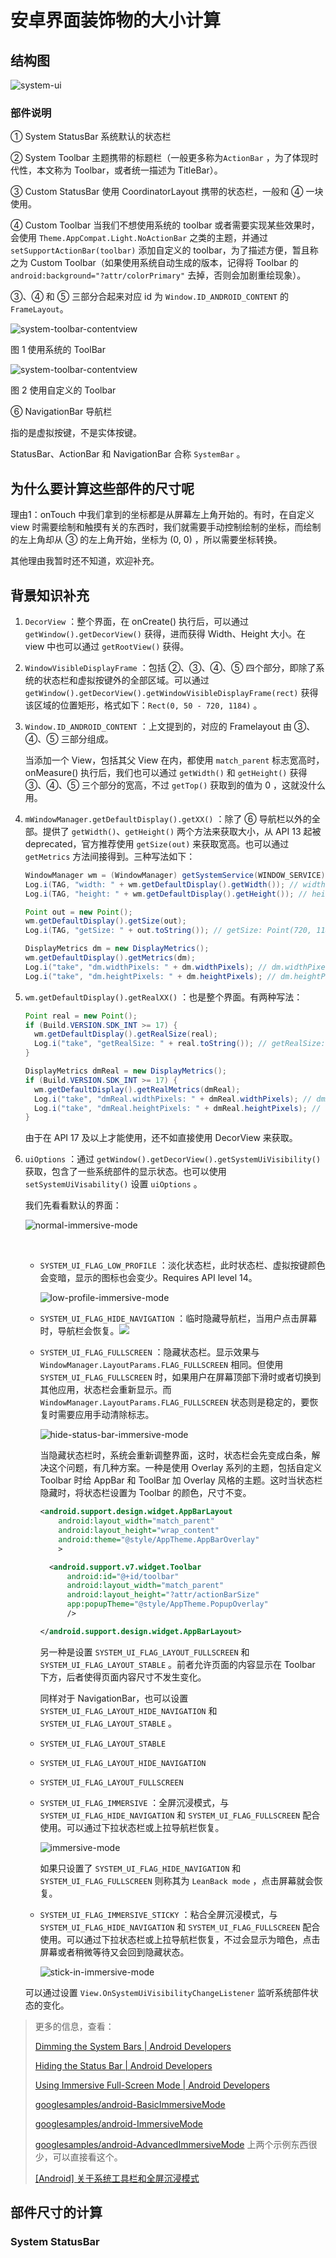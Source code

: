 # 安卓界面装饰物的大小计算

## 结构图

![system-ui](image/system-ui.png)

### 部件说明

① System StatusBar 系统默认的状态栏

② System Toolbar 主题携带的标题栏（一般更多称为`ActionBar` ，为了体现时代性，本文称为 Toolbar，或者统一描述为 TitleBar）。

③ Custom StatusBar 使用 CoordinatorLayout 携带的状态栏，一般和 ④ 一块使用。

④ Custom Toolbar 当我们不想使用系统的 toolbar 或者需要实现某些效果时，会使用 `Theme.AppCompat.Light.NoActionBar` 之类的主题，并通过 `setSupportActionBar(toolbar)` 添加自定义的 toolbar，为了描述方便，暂且称之为 Custom Toolbar（如果使用系统自动生成的版本，记得将 Toolbar 的 `android:background="?attr/colorPrimary"` 去掉，否则会加剧重绘现象）。

③、④ 和 ⑤ 三部分合起来对应 id 为 `Window.ID_ANDROID_CONTENT` 的 `FrameLayout`。

![system-toolbar-contentview](image/system-toolbar-contentview.png)

图 1 使用系统的 ToolBar



![system-toolbar-contentview](image/custom-toolbar-contentview.png)

图 2 使用自定义的 Toolbar



⑥ NavigationBar 导航栏

指的是虚拟按键，不是实体按键。

StatusBar、ActionBar 和 NavigationBar 合称 `SystemBar` 。



## 为什么要计算这些部件的尺寸呢

理由1：onTouch 中我们拿到的坐标都是从屏幕左上角开始的。有时，在自定义 view 时需要绘制和触摸有关的东西时，我们就需要手动控制绘制的坐标，而绘制的左上角却从 ③ 的左上角开始，坐标为 (0, 0) ，所以需要坐标转换。

其他理由我暂时还不知道，欢迎补充。



## 背景知识补充

1. `DecorView` ：整个界面，在 onCreate() 执行后，可以通过 `getWindow().getDecorView()` 获得，进而获得 Width、Height 大小。在 view 中也可以通过 `getRootView()` 获得。

2. `WindowVisibleDisplayFrame` ：包括 ②、③、④、⑤ 四个部分，即除了系统的状态栏和虚拟按键外的全部区域。可以通过 `getWindow().getDecorView().getWindowVisibleDisplayFrame(rect)` 获得该区域的位置矩形，格式如下：`Rect(0, 50 - 720, 1184)` 。

3. `Window.ID_ANDROID_CONTENT` ：上文提到的，对应的 Framelayout 由 ③、④、⑤ 三部分组成。

   当添加一个 View，包括其父 View 在内，都使用 `match_parent` 标志宽高时，onMeasure() 执行后，我们也可以通过 `getWidth()` 和 `getHeight()` 获得 ③、④、⑤ 三个部分的宽高，不过 `getTop()` 获取到的值为 0 ，这就没什么用。

4. `mWindowManager.getDefaultDisplay().getXX()` ：除了 ⑥ 导航栏以外的全部。提供了 `getWidth()`、`getHeight()` 两个方法来获取大小，从 API 13 起被 deprecated，官方推荐使用 `getSize(out)` 来获取宽高。也可以通过 `getMetrics` 方法间接得到。三种写法如下：

   ```java
   WindowManager wm = (WindowManager) getSystemService(WINDOW_SERVICE);
   Log.i(TAG, "width: " + wm.getDefaultDisplay().getWidth()); // width: 720
   Log.i(TAG, "height: " + wm.getDefaultDisplay().getHeight()); // height: 1184
   ```

   ```java
   Point out = new Point();
   wm.getDefaultDisplay().getSize(out);
   Log.i(TAG, "getSize: " + out.toString()); // getSize: Point(720, 1184)
   ```

   ```java
   DisplayMetrics dm = new DisplayMetrics();
   wm.getDefaultDisplay().getMetrics(dm);
   Log.i("take", "dm.widthPixels: " + dm.widthPixels); // dm.widthPixels: 720
   Log.i("take", "dm.heightPixels: " + dm.heightPixels); // dm.heightPixels: 1184
   ```

5. `wm.getDefaultDisplay().getRealXX()` ：也是整个界面。有两种写法：

   ```java
   Point real = new Point();
   if (Build.VERSION.SDK_INT >= 17) {
     wm.getDefaultDisplay().getRealSize(real);
     Log.i("take", "getRealSize: " + real.toString()); // getRealSize: Point(720, 1280)
   }
   ```

   ```java
   DisplayMetrics dmReal = new DisplayMetrics();
   if (Build.VERSION.SDK_INT >= 17) {
     wm.getDefaultDisplay().getRealMetrics(dmReal);
     Log.i("take", "dmReal.widthPixels: " + dmReal.widthPixels); // dmReal.widthPixels: 720
     Log.i("take", "dmReal.heightPixels: " + dmReal.heightPixels); // dmReal.heightPixels: 1280
   }
   ```

   由于在 API 17 及以上才能使用，还不如直接使用 DecorView 来获取。
6. `uiOptions` ：通过 `getWindow().getDecorView().getSystemUiVisibility()` 获取，包含了一些系统部件的显示状态。也可以使用 `setSystemUiVisability()` 设置 `uiOptions` 。

   我们先看看默认的界面：

   ![normal-immersive-mode](image/normal-immersive-mode.png)

   ​

   - `SYSTEM_UI_FLAG_LOW_PROFILE` ：淡化状态栏，此时状态栏、虚拟按键颜色会变暗，显示的图标也会变少。Requires API level 14。

     ![low-profile-immersive-mode](image/low-profile-immersive-mode.png)

   - `SYSTEM_UI_FLAG_HIDE_NAVIGATION` ：临时隐藏导航栏，当用户点击屏幕时，导航栏会恢复。![](image/hide-navigation-bar-immersive-mode.png)

   - `SYSTEM_UI_FLAG_FULLSCREEN` ：隐藏状态栏。显示效果与`WindowManager.LayoutParams.FLAG_FULLSCREEN` 相同。但使用 `SYSTEM_UI_FLAG_FULLSCREEN` 时，如果用户在屏幕顶部下滑时或者切换到其他应用，状态栏会重新显示。而 `WindowManager.LayoutParams.FLAG_FULLSCREEN` 状态则是稳定的，要恢复时需要应用手动清除标志。

     ![hide-status-bar-immersive-mode](image/hide-status-bar-immersive-mode.png)

     当隐藏状态栏时，系统会重新调整界面，这时，状态栏会先变成白条，解决这个问题，有几种方案。一种是使用 Overlay 系列的主题，包括自定义 Toolbar 时给 AppBar 和 ToolBar 加 Overlay 风格的主题。这时当状态栏隐藏时，将状态栏设置为 Toolbar 的颜色，尺寸不变。

     ```xml
     <android.support.design.widget.AppBarLayout
         android:layout_width="match_parent"
         android:layout_height="wrap_content"
         android:theme="@style/AppTheme.AppBarOverlay"
         >

       <android.support.v7.widget.Toolbar
           android:id="@+id/toolbar"
           android:layout_width="match_parent"
           android:layout_height="?attr/actionBarSize"
           app:popupTheme="@style/AppTheme.PopupOverlay"
           />

     </android.support.design.widget.AppBarLayout>
     ```

     另一种是设置 `SYSTEM_UI_FLAG_LAYOUT_FULLSCREEN` 和 `SYSTEM_UI_FLAG_LAYOUT_STABLE` 。前者允许页面的内容显示在 Toolbar 下方，后者使得页面内容尺寸不发生变化。

     同样对于 NavigationBar，也可以设置 `SYSTEM_UI_FLAG_LAYOUT_HIDE_NAVIGATION` 和 `SYSTEM_UI_FLAG_LAYOUT_STABLE` 。

   - `SYSTEM_UI_FLAG_LAYOUT_STABLE` 
   - `SYSTEM_UI_FLAG_LAYOUT_HIDE_NAVIGATION`
   - `SYSTEM_UI_FLAG_LAYOUT_FULLSCREEN`
   - `SYSTEM_UI_FLAG_IMMERSIVE` ：全屏沉浸模式，与 `SYSTEM_UI_FLAG_HIDE_NAVIGATION` 和 `SYSTEM_UI_FLAG_FULLSCREEN` 配合使用。可以通过下拉状态栏或上拉导航栏恢复。

     ![immersive-mode](image/immersive-mode.png)

     如果只设置了 `SYSTEM_UI_FLAG_HIDE_NAVIGATION` 和 `SYSTEM_UI_FLAG_FULLSCREEN` 则称其为 `LeanBack mode` ，点击屏幕就会恢复。
   - `SYSTEM_UI_FLAG_IMMERSIVE_STICKY` ：粘合全屏沉浸模式，与 `SYSTEM_UI_FLAG_HIDE_NAVIGATION` 和 `SYSTEM_UI_FLAG_FULLSCREEN` 配合使用。可以通过下拉状态栏或上拉导航栏恢复，不过会显示为暗色，点击屏幕或者稍微等待又会回到隐藏状态。

     ![stick-in-immersive-mode](image/stick-in-immersive-mode.png)
   ​

   可以通过设置 `View.OnSystemUiVisibilityChangeListener` 监听系统部件状态的变化。


> 更多的信息，查看：
>
> [Dimming the System Bars | Android Developers](http://developer.android.com/training/system-ui/dim.html)
>
> [Hiding the Status Bar | Android Developers](http://developer.android.com/training/system-ui/status.html)
>
> [Using Immersive Full-Screen Mode | Android Developers](http://developer.android.com/training/system-ui/immersive.html)
>
> [googlesamples/android-BasicImmersiveMode](https://github.com/googlesamples/android-BasicImmersiveMode/)
>
> [googlesamples/android-ImmersiveMode](https://github.com/googlesamples/android-ImmersiveMode/)
>
> [googlesamples/android-AdvancedImmersiveMode](https://github.com/googlesamples/android-AdvancedImmersiveMode) 上两个示例东西很少，可以直接看这个。
>
> [[Android] 关于系统工具栏和全屏沉浸模式](http://www.wossoneri.com/2015/04/12/[Android]%20%E5%85%B3%E4%BA%8E%E7%B3%BB%E7%BB%9F%E5%B7%A5%E5%85%B7%E6%A0%8F%E5%92%8C%E5%85%A8%E5%B1%8F%E6%B2%89%E6%B5%B8%E6%A8%A1%E5%BC%8F/) 



## 部件尺寸的计算

### System StatusBar

